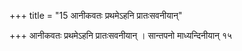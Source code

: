 +++
title = "15 आनीकवतः प्रथमेऽहनि प्रातःसवनीयान्"

+++
आनीकवतः प्रथमेऽहनि प्रातःसवनीयान् । सान्तपनो माध्यन्दिनीयान् १५